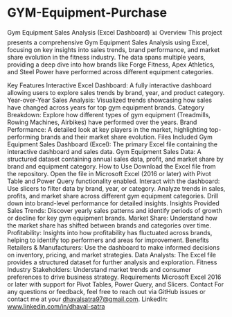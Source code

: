 # GYM-Equipment-Purchase
Gym Equipment Sales Analysis (Excel Dashboard) 📊
Overview
This project presents a comprehensive Gym Equipment Sales Analysis using Excel, focusing on key insights into sales trends, brand performance, and market share evolution in the fitness industry. The data spans multiple years, providing a deep dive into how brands like Forge Fitness, Apex Athletics, and Steel Power have performed across different equipment categories.

Key Features
Interactive Excel Dashboard: A fully interactive dashboard allowing users to explore sales trends by brand, year, and product category.
Year-over-Year Sales Analysis: Visualized trends showcasing how sales have changed across years for top gym equipment brands.
Category Breakdown: Explore how different types of gym equipment (Treadmills, Rowing Machines, Airbikes) have performed over the years.
Brand Performance: A detailed look at key players in the market, highlighting top-performing brands and their market share evolution.
Files Included
Gym Equipment Sales Dashboard (Excel): The primary Excel file containing the interactive dashboard and sales data.
Gym Equipment Sales Data: A structured dataset containing annual sales data, profit, and market share by brand and equipment category.
How to Use
Download the Excel file from the repository.
Open the file in Microsoft Excel (2016 or later) with Pivot Table and Power Query functionality enabled.
Interact with the dashboard:
Use slicers to filter data by brand, year, or category.
Analyze trends in sales, profits, and market share across different gym equipment categories.
Drill down into brand-level performance for detailed insights.
Insights Provided
Sales Trends: Discover yearly sales patterns and identify periods of growth or decline for key gym equipment brands.
Market Share: Understand how the market share has shifted between brands and categories over time.
Profitability: Insights into how profitability has fluctuated across brands, helping to identify top performers and areas for improvement.
Benefits
Retailers & Manufacturers: Use the dashboard to make informed decisions on inventory, pricing, and market strategies.
Data Analysts: The Excel file provides a structured dataset for further analysis and exploration.
Fitness Industry Stakeholders: Understand market trends and consumer preferences to drive business strategy.
Requirements
Microsoft Excel 2016 or later with support for Pivot Tables, Power Query, and Slicers.
Contact
For any questions or feedback, feel free to reach out via GitHub issues or contact me at your dhavalsatra97@gmail.com.
LinkedIn: www.linkedin.com/in/dhaval-satra
